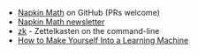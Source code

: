 - [Napkin Math](https://github.com/sirupsen/napkin-math) on GitHub (PRs welcome)
- [Napkin Math newsletter](https://sirupsen.com/napkin/)
- [zk](https://github.com/sirupsen/zk) - Zettelkasten on the command-line
- [How to Make Yourself Into a Learning Machine](https://superorganizers.substack.com/p/how-to-build-a-learning-machine)
